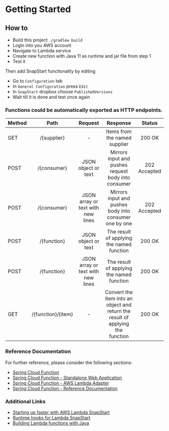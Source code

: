 # Getting Started

## How to

* Build this project `./gradlew build`
* Login into you AWS account
* Navigate to Lambda service
* Create new function with Java 11 as runtime and jar file from step 1
* Test it

Then add SnapStart functionality by editing
* Go to `Configuration` tab
* In `General Configuration` press `Edit`
* In `SnapStart` dropbox choose `PublishedVersions`
* Wait till it is done and test once again

### Functions could be automatically exported as HTTP endpoints.
| Method |     Path     |Request | Response |Status |
|--------|:------------:|:-------------------:|:----------------:|:------------:|
| GET | /{supplier} | - | Items from the named supplier | 200 OK |
| POST | /{consumer} | JSON object or text | Mirrors input and pushes request body into consumer | 202 Accepted |
| POST | /{consumer} | JSON array or text with new lines | Mirrors input and pushes body into consumer one by one | 202 Accepted |
| POST | /{function} | JSON object or text | The result of applying the named function | 200 OK |
| POST | /{function} | JSON array or text with new lines | The result of applying the named function | 200 OK |
| GET | /{function}/{item} | - | Convert the item into an object and return the result of applying the function | 200 OK |

### Reference Documentation
For further reference, please consider the following sections:

* [Spring Cloud Function](https://spring.io/projects/spring-cloud-function)
* [Spring Cloud Function - Standalone Web Application](https://docs.spring.io/spring-cloud-function/docs/current/reference/html/spring-cloud-function.html#_standalone_web_applications)
* [Spring Cloud Function - AWS Lambda Adapter](https://docs.spring.io/spring-cloud-function/docs/current/reference/html/spring-cloud-function.html#_aws_lambda)
* [Spring Cloud Function - Reference Documentation](https://docs.spring.io/spring-cloud-function/docs/current/reference/html/spring-cloud-function.html)

### Additional Links

* [Starting up faster with AWS Lambda SnapStart](https://aws.amazon.com/ru/blogs/compute/starting-up-faster-with-aws-lambda-snapstart/)
* [Runtime hooks for Lambda SnapStart](https://docs.aws.amazon.com/lambda/latest/dg/snapstart-runtime-hooks.html)
* [Building Lambda functions with Java](https://docs.aws.amazon.com/lambda/latest/dg/lambda-java.html)

